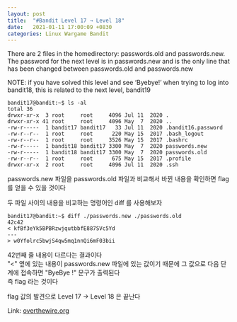 ```yaml
---
layout: post
title:  "#Bandit Level 17 → Level 18"
date:   2021-01-11 17:00:09 +0830
categories: Linux Wargame Bandit
---
```


There are 2 files in the homedirectory: passwords.old and passwords.new. The password for the next level is in passwords.new and is the only line that has been changed between passwords.old and passwords.new

NOTE: if you have solved this level and see ‘Byebye!’ when trying to log into bandit18, this is related to the next level, bandit19

```
bandit17@bandit:~$ ls -al
total 36
drwxr-xr-x  3 root     root     4096 Jul 11  2020 .
drwxr-xr-x 41 root     root     4096 May  7  2020 ..
-rw-r-----  1 bandit17 bandit17   33 Jul 11  2020 .bandit16.password
-rw-r--r--  1 root     root      220 May 15  2017 .bash_logout
-rw-r--r--  1 root     root     3526 May 15  2017 .bashrc
-rw-r-----  1 bandit18 bandit17 3300 May  7  2020 passwords.new
-rw-r-----  1 bandit18 bandit17 3300 May  7  2020 passwords.old
-rw-r--r--  1 root     root      675 May 15  2017 .profile
drwxr-xr-x  2 root     root     4096 Jul 11  2020 .ssh
```
passwords.new 파일을 passwords.old 파일과 비교해서 바뀐 내용을 확인하면 flag 를 얻을 수 있을 것이다

두 파일 사이의 내용을 비교하는 명령어인 diff 를 사용해보자
```
bandit17@bandit:~$ diff ./passwords.new ./passwords.old 
42c42
< kfBf3eYk5BPBRzwjqutbbfE887SVc5Yd
---
> w0Yfolrc5bwjS4qw5mq1nnQi6mF03bii
```
42번째 줄 내용이 다르다는 결과이다   
"<" 옆에 있는 내용이 passwords.new 파일에 있는 값이기 때문에 그 값으로 다음 단계에 접속하면 "ByeBye !" 문구가 출력된다   
즉 flag 라는 것이다

flag 값의 발견으로 Level 17 → Level 18 은 끝난다


Link: [overthewire.org](https://overthewire.org/wargames/bandit/bandit18.html)
